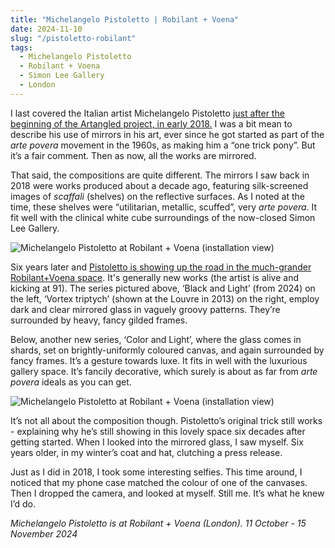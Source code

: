 ```yaml
---
title: "Michelangelo Pistoletto | Robilant + Voena"
date: 2024-11-10
slug: "/pistoletto-robilant"
tags:
  - Michelangelo Pistoletto
  - Robilant + Voena
  - Simon Lee Gallery
  - London
---
```


I last covered the Italian artist Michelangelo Pistoletto [just after the beginning of the Artangled project, in early 2018.](https://artangled.com/posts/pistoletto-simon-lee/) I was a bit mean to describe his use of mirrors in his art, ever since he got started as part of the _arte povera_ movement in the 1960s, as making him a “one trick pony”. But it’s a fair comment. Then as now, all the works are mirrored.

That said, the compositions are quite different. The mirrors I saw back in 2018 were works produced about a decade ago, featuring silk-screened images of _scaffali_ (shelves) on the reflective surfaces. As I noted at the time, these shelves were “utilitarian, metallic, scuffed”, very _arte povera_. It fit well with the clinical white cube surroundings of the now-closed Simon Lee Gallery.

![Michelangelo Pistoletto at Robilant + Voena (installation view)](/pistoletto-robilant-1.jpg)

Six years later and [Pistoletto is showing up the road in the much-grander Robilant+Voena space](https://www.robilantvoena.com/exhibitions/michelangelo-pistoletto). It's generally new works (the artist is alive and kicking at 91). The series pictured above, ‘Black and Light’ (from 2024) on the left, ‘Vortex triptych’ (shown at the Louvre in 2013) on the right, employ dark and clear mirrored glass in vaguely groovy patterns. They’re surrounded by heavy, fancy gilded frames.

Below, another new series, ‘Color and Light’, where the glass comes in shards, set on brightly-uniformly coloured canvas, and again surrounded by fancy frames. It’s a gesture towards luxe. It fits in well with the luxurious gallery space. It’s fancily decorative, which surely is about as far from _arte povera_ ideals as you can get.

![Michelangelo Pistoletto at Robilant + Voena (installation view)](/pistoletto-robilant-2.jpg)

It’s not all about the composition though. Pistoletto’s original trick still works - explaining why he’s still showing in this lovely space six decades after getting started. When I looked into the mirrored glass, I saw myself. Six years older, in my winter’s coat and hat, clutching a press release.

Just as I did in 2018, I took some interesting selfies. This time around, I noticed that my phone case matched the colour of one of the canvases. Then I dropped the camera, and looked at myself. Still me. It’s what he knew I’d do.

_Michelangelo Pistoletto is at Robilant + Voena (London). 11 October - 15 November 2024_
